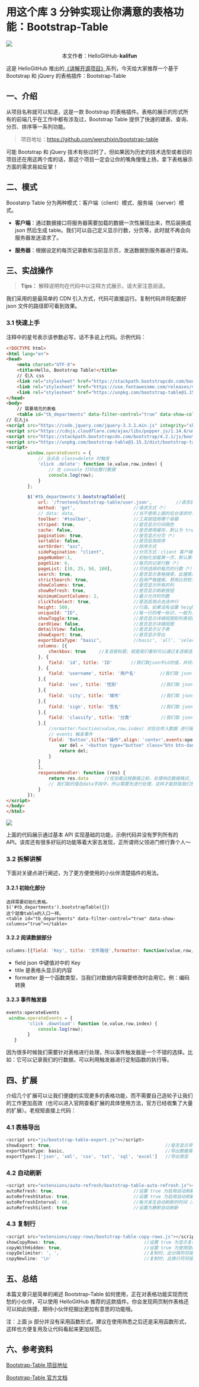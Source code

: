 # 用这个库 3 分钟实现让你满意的表格功能：Bootstrap-Table

![](images/1.png)

<p align="center">本文作者：HelloGitHub-<strong>kalifun</strong></p>

这是 HelloGitHub 推出的[《讲解开源项目》](https://github.com/HelloGitHub-Team/Article)系列，今天给大家推荐一个基于 Bootstrap 和 jQuery 的表格插件：Bootstrap-Table

## 一、介绍

从项目名称就可以知道，这是一款 Bootstrap 的表格插件。表格的展示的形式所有的前端几乎在工作中都有涉及过，Bootstrap Table 提供了快速的建表、查询、分页、排序等一系列功能。

> 项目地址：https://github.com/wenzhixin/bootstrap-table

可能 Bootstrap 和 jQuery 技术有些过时了，但如果因为历史的技术选型或者旧的项目还在用这两个库的话，那这个项目一定会让你的嘴角慢慢上扬，拿下表格展示方面的需求易如反掌！

## 二、模式

Boostatrp Table 分为两种模式：客户端（client）模式、服务端（server）模式。

- **客户端**：通过数据接口将服务器需要加载的数据一次性展现出来，然后装换成 json 然后生成 table。我们可以自己定义显示行数，分页等，此时就不再会向服务器发送请求了。

- **服务器**：根据设定的每页记录数和当前显示页，发送数据到服务器进行查询。

## 三、实战操作
> **Tips：** 解释说明均在代码中以注释方式展示，请大家注意阅读。

我们采用的是最简单的 CDN 引入方式，代码可直接运行。复制代码并将配置好 json 文件的路径即可看到效果。

### 3.1 快速上手

注释中的星号表示该参数必写，话不多说上代码。示例代码：

```html
<!DOCTYPE html>
<html lang="en">
<head>
    <meta charset="UTF-8">
    <title>Hello, Bootstrap Table!</title>
    // 引入 css
    <link rel="stylesheet" href="https://stackpath.bootstrapcdn.com/bootstrap/4.2.1/css/bootstrap.min.css" integrity="sha384-GJzZqFGwb1QTTN6wy59ffF1BuGJpLSa9DkKMp0DgiMDm4iYMj70gZWKYbI706tWS" crossorigin="anonymous">
    <link rel="stylesheet" href="https://use.fontawesome.com/releases/v5.6.3/css/all.css" integrity="sha384-UHRtZLI+pbxtHCWp1t77Bi1L4ZtiqrqD80Kn4Z8NTSRyMA2Fd33n5dQ8lWUE00s/" crossorigin="anonymous">
    <link rel="stylesheet" href="https://unpkg.com/bootstrap-table@1.15.3/dist/bootstrap-table.min.css">
</head>
<body>
    // 需要填充的表格
    <table id="tb_departments" data-filter-control="true" data-show-columns="true"></table>
// 引入js
<script src="https://code.jquery.com/jquery-3.3.1.min.js" integrity="sha256-FgpCb/KJQlLNfOu91ta32o/NMZxltwRo8QtmkMRdAu8=" crossorigin="anonymous"></script>
<script src="https://cdnjs.cloudflare.com/ajax/libs/popper.js/1.14.6/umd/popper.min.js" integrity="sha384-wHAiFfRlMFy6i5SRaxvfOCifBUQy1xHdJ/yoi7FRNXMRBu5WHdZYu1hA6ZOblgut" crossorigin="anonymous"></script>
<script src="https://stackpath.bootstrapcdn.com/bootstrap/4.2.1/js/bootstrap.min.js" integrity="sha384-B0UglyR+jN6CkvvICOB2joaf5I4l3gm9GU6Hc1og6Ls7i6U/mkkaduKaBhlAXv9k" crossorigin="anonymous"></script>
<script src="https://unpkg.com/bootstrap-table@1.15.3/dist/bootstrap-table.min.js"></script>
<script>
        window.operateEvents = {
            // 当点击 class=delete 时触发
            'click .delete': function (e,value,row,index) {
                // 在 console 打印出整行数据
                console.log(row);
            }
        };

        $('#tb_departments').bootstrapTable({
            url: '/frontend/bootstrap-table/user.json',         //请求后台的 URL（*）
            method: 'get',                      //请求方式（*）
            // data: data,                      //当不使用上面的后台请求时，使用data来接收数据
            toolbar: '#toolbar',                //工具按钮用哪个容器
            striped: true,                      //是否显示行间隔色
            cache: false,                       //是否使用缓存，默认为 true，所以一般情况下需要设置一下这个属性（*）
            pagination: true,                   //是否显示分页（*）
            sortable: false,                    //是否启用排序
            sortOrder: "asc",                   //排序方式
            sidePagination: "client",           //分页方式：client 客户端分页，server 服务端分页（*）
            pageNumber:1,                       //初始化加载第一页，默认第一页
            pageSize: 6,                        //每页的记录行数（*）
            pageList: [10, 25, 50, 100],        //可供选择的每页的行数（*）
            search: true,                       //是否显示表格搜索，此搜索是客户端搜索，不会进服务端，所以个人感觉意义不大
            strictSearch: true,                 //启用严格搜索。禁用比较检查。
            showColumns: true,                  //是否显示所有的列
            showRefresh: true,                  //是否显示刷新按钮
            minimumCountColumns: 2,             //最少允许的列数
            clickToSelect: true,                //是否启用点击选中行
            height: 500,                        //行高，如果没有设置 height 属性，表格自动根据记录条数觉得表格高度
            uniqueId: "ID",                     //每一行的唯一标识，一般为主键列
            showToggle:true,                    //是否显示详细视图和列表视图的切换按钮
            cardView: false,                    //是否显示详细视图
            detailView: false,                  //是否显示父子表
            showExport: true,                   //是否显示导出
            exportDataType: "basic",            //basic', 'all', 'selected'.
            columns: [{
                checkbox: true     //复选框标题，就是我们看到可以通过复选框选择整行。
            }, {
                field: 'id', title: 'ID'       //我们取json中id的值，并将表头title设置为ID
            }, {
                field: 'username', title: '用户名'         //我们取 json 中 username 的值，并将表头 title 设置为用户名
            },{
                field: 'sex', title: '性别'                //我们取 json 中 sex 的值，并将表头 title 设置为性别
            },{
                field: 'city', title: '城市'               //我们取 json 中 city 的值，并将表头 title 设置为城市
            },{
                field: 'sign', title: '签名'               //我们取 json 中 sign 的值，并将表头 title 设置为签名
            },{
                field: 'classify', title: '分类'           //我们取 json 中 classify 的值，并将表头 title 设置为分类
            },{
                //ormatter:function(value,row,index) 对后台传入数据 进行操作 对数据重新赋值 返回 return 到前台
                // events 触发事件
                field: 'Button',title:"操作",align: 'center',events:operateEvents,formatter:function(value,row,index){
                    var del = '<button type="button" class="btn btn-danger delete">删除</button>'
                    return del;
                }
            }
            ],
            responseHandler: function (res) {
                return res.data      //在加载远程数据之前，处理响应数据格式.
                // 我们取的值在data字段中，所以需要先进行处理，这样才能获取我们想要的结果
            }
        });
</script>
</body>
</html>
```

![](images/2.png)

上面的代码展示通过基本 API 实现基础的功能，示例代码并没有罗列所有的 API。该库还有很多好玩的功能等着大家去发现，正所谓师父领进门修行靠个人～

### 3.2 拆解讲解

下面对关键点进行阐述，为了更方便使用的小伙伴清楚插件的用法。

#### 3.2.1 初始化部分

```
选择需要初始化表格。
$('#tb_departments').bootstrapTable({})
这个就像table的入口一样。
<table id="tb_departments" data-filter-control="true" data-show-columns="true"></table>
```

#### 3.2.2 阅读数据部分

```javascript
columns:[{field: 'Key', title: '文件路径',formatter: function(value,row,index){} }]
```

- field json 中键值对中的 Key
- title 是表格头显示的内容
- formatter 是一个函数类型，当我们对数据内容需要修改时会用它。例：编码转换

#### 3.2.3 事件触发器

```javascript
events:operateEvents
 window.operateEvents = {
        'click .download': function (e,value,row,index) {
            console.log(row);
        }
   }
```

因为很多时候我们需要针对表格进行处理，所以事件触发器是一个不错的选择。比如：它可以记录我们的行数据，可以利用触发器进行定制函数的执行等。

## 四、扩展
介绍几个扩展可以让我们便捷的实现更多的表格功能，而不需要自己造轮子让我们的工作更加高效（也可以进入官网查看扩展的具体使用方法，官方已经收集了大量的扩展）。老规矩直接上代码：

### 4.1 表格导出

```javascript
<script src="js/bootstrap-table-export.js"></script> 
showExport: true,                                           //是否显示导出
exportDataType: basic,								        //导出数据类型，支持：'基本'，'全部'，'选中'
exportTypes:['json', 'xml', 'csv', 'txt', 'sql', 'excel']   //导出类型
```

### 4.2 自动刷新

```javascript
<script src="extensions/auto-refresh/bootstrap-table-auto-refresh.js"></script>
autoRefresh: true, 							    //设置 true 为启用自动刷新插件。这并不意味着启用自动刷新
autoRefreshStatus: true,						//设置 true 为启用自动刷新。这是表加载时状态自动刷新
autoRefreshInterval: 60,						//每次发生自动刷新的时间（以秒为单位）
autoRefreshSilent: true							//设置为静默自动刷新
```

### 4.3 复制行

```javascript
<script src="extensions/copy-rows/bootstrap-table-copy-rows.js"></script>
showCopyRows: true,									//设置 true 为显示复制按钮。此按钮将所选行的内容复制到剪贴板
copyWithHidden: true,								//设置 true 为使用隐藏列进行复制
copyDelimiter: ', ',								//复制时，此分隔符将插入列值之间
copyNewline: '\n'									//复制时，此换行符将插入行值之间
```

## 五、总结

本篇文章只是简单的阐述 Bootstrap-Table 如何使用，正在对表格功能实现而忧愁的小伙伴，可以使用 HelloGitHub 推荐的这款插件。你会发现网页制作表格还可以如此快捷，期待小伙伴挖掘出更加有意思的功能哦。

注：上面 js 部分并没有采用函数形式，建议在使用熟悉之后还是采用函数形式，这样也方便复用及让代码看起来更加规范。

## 六、参考资料

[Bootstrap-Table 项目地址](https://github.com/wenzhixin/bootstrap-table)

[Bootstrap-Table 官方文档](https://bootstrap-table.com/docs/getting-started/introduction/)